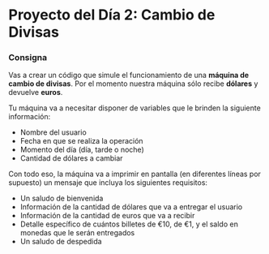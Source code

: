 # Proyecto del Día 2: Cambio de Divisas

### Consigna
Vas a crear un código que simule el funcionamiento de una **máquina de cambio de divisas**. Por el momento nuestra máquina sólo recibe **dólares** y devuelve **euros**.

Tu máquina va a necesitar disponer de variables que le brinden la siguiente información:
- Nombre del usuario
- Fecha en que se realiza la operación
- Momento del día (día, tarde o noche)
- Cantidad de dólares a cambiar

Con todo eso, la máquina va a imprimir en pantalla (en diferentes líneas por supuesto) un mensaje que incluya los siguientes requisitos:

- Un saludo de bienvenida
- Información de la cantidad de dólares que va a entregar el usuario
- Información de la cantidad de euros que va a recibir
- Detalle específico de cuántos billetes de €10, de €1, y el saldo en monedas que le serán entregados
- Un saludo de despedida